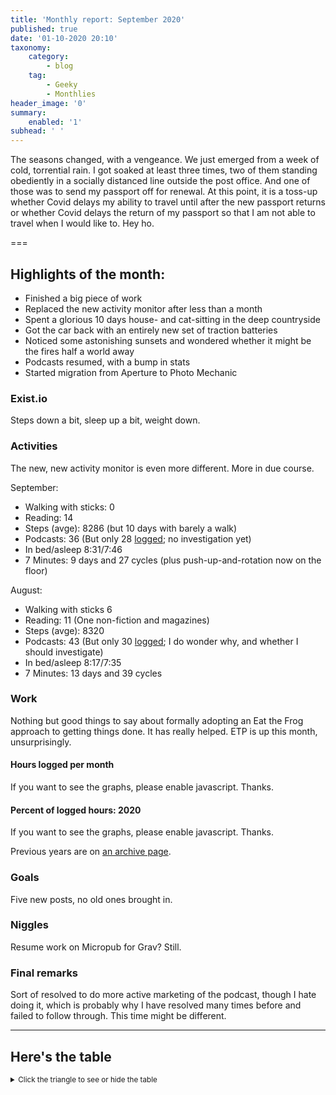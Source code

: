```yaml
---
title: 'Monthly report: September 2020'
published: true
date: '01-10-2020 20:10'
taxonomy:
    category:
        - blog
    tag:
        - Geeky
        - Monthlies
header_image: '0'
summary:
    enabled: '1'
subhead: ' '
---
```


The seasons changed, with a vengeance. We just emerged from a week of cold, torrential rain. I got soaked at least three times, two of them standing obediently in a socially distanced line outside the post office. And one of those was to send my passport off for renewal. At this point, it is a toss-up whether Covid delays my ability to travel until after the new passport returns or whether Covid delays the return of my passport so that I am not able to travel when I would like to. Hey ho.

===

## Highlights of the month:

- Finished a big piece of work
- Replaced the new activity monitor after less than a month
- Spent a glorious 10 days house- and cat-sitting in the deep countryside
- Got the car back with an entirely new set of traction batteries
- Noticed some astonishing sunsets and wondered whether it might be the fires half a world away
- Podcasts resumed, with a bump in stats
- Started migration from Aperture to Photo Mechanic

### Exist.io

Steps down a bit, sleep up a bit, weight down.

### Activities

The new, new activity monitor is even more different. More in due course.

September: 
* Walking with sticks: 0
* Reading: 14 
* Steps (avge): 8286 (but 10 days with barely a walk)
* Podcasts: 36 (But only 28 [logged](https://www.jeremycherfas.net/stream/); no investigation yet)
* In bed/asleep 8:31/7:46
* 7 Minutes: 9 days and 27 cycles (plus push-up-and-rotation now on the floor)

August: 
* Walking with sticks 6
* Reading: 11 (One non-fiction and magazines)
* Steps (avge): 8320
* Podcasts: 43 (But only 30 [logged](https://www.jeremycherfas.net/stream/); I do wonder why, and whether I should investigate)
* In bed/asleep 8:17/7:35
* 7 Minutes: 13 days and 39 cycles


### Work

Nothing but good things to say about formally adopting an Eat the Frog approach to getting things done. It has really helped. ETP is up this month, unsurprisingly.

#### Hours logged per month
<noscript>
    <style type="text/css">
        .ct-minor-seventh {display:none;}
    </style>
    <div class="notices blue">
<p>If you want to see the graphs, please enable javascript. Thanks.</p>
    </div>
</noscript>
<div class="ct-chart ct-minor-seventh">
<ul style="list-style-type: none; padding-left:2.4rem;">
<li><span style="color:red;">2020</span></li><li><span style="color:green;">2019</span></li><li><span style="color:blue;">2018</span></li></ul>
</div>

#### Percent of logged hours: 2020
<noscript>
    <style type="text/css">
        .ct-minor-seventh {display:none;}
    </style>
    <div class="notices blue">
<p>If you want to see the graphs, please enable javascript. Thanks.</p>
    </div>
</noscript>
<div class="ct-chart-2 ct-minor-seventh">
<ul style="list-style-type: none; padding-left:2.4rem;">
<li><span style="color:blue;">Admin</span></li><li><span style="color:green;">Eat This Podcast</span></li></ul>
</div> 

Previous years are on [an archive page](https://jeremycherfas.net/blog/working-life).

### Goals

Five new posts, no old ones brought in.

### Niggles

Resume work on Micropub for Grav? Still.

### Final remarks

Sort of resolved to do more active marketing of the podcast, though I hate doing it, which is probably why I have resolved many times before and failed to follow through. This time might be different.

<script>
var data = {
series: [
		{ name: 'Hours logged 2018', data: [0,0,152,159, 151,96,68,185,131,100,0,0] },
		{ name: 'Hours logged 2019', data: [95,121,158,128,145,75,58,110,128,96.5,154.1,96.1] },
		{ name: 'Hours logged 2020', data: [89.25,129,164.1,175,170,171,83.33,138.5,115.9,,,] }
		]
};

var options = {
	axisY: {
		type: Chartist.FixedScalesAxis,
		high: 200,
		low: 0,
		divisor: 8
	},
	axisX: {
		type: Chartist.StepAxis,
		ticks: ['Jan','Feb','Mar','Apr','May','Jun','Jul','Aug','Sep','Oct','Nov','Dec'],
		stretch: false
	},
}

new Chartist.Bar('.ct-chart', data, options);


new Chartist.Bar('.ct-chart-2', {
  labels: ['Jan','Feb','Mar','Apr','May','Jun','Jul','Aug','Sep','Oct','Nov','Dec'],
  series: [
    [48,45,38,36,40,26,44,45,42,,,],
    [19,17,27,18,22,19,12,15,24,,,]
  ]
}, 
{
  stackBars: true,
	axisY: {
		type: Chartist.FixedScalesAxis,
		high: 100,
		low: 0,
		ticks: [20, 40, 60, 80]
	},

}).on('draw', function(data) {
  if(data.type === 'bar') {
    data.element.attr({
      style: 'stroke-width: 30px'
    });
  }
});

</script>

----

## Here's the table
<details>
<summary style="font-size: smaller;">Click the triangle to see or hide the table</summary>
<table class="worktable">
<thead>
<tr>
<th style="text-align: right;" class="bigrow">Month</th>
<th style="text-align: center;" class="bigrow">Total</th>
<th style="text-align: center;" class="smallrow">Daily</th>
<th style="text-align: center;"class="smallrow">Admin %</th>
<th style="text-align: center;"class="smallrow">ETP %</th>
<th style="text-align: center;"class="smallrow">Other %</th>
</tr>
</thead>
<tbody>
<tr>
<td style="text-align: right;">09</td>
<td style="text-align: center;">115.9</td>
<td style="text-align: center;">4.6</td>
<td style="text-align: center;">42</td>
<td style="text-align: center;">24</td>
<td style="text-align: center;">34</td>
</tr>
<tr>
<td style="text-align: right;">08</td>
<td style="text-align: center;">138.5</td>
<td style="text-align: center;">5.33</td>
<td style="text-align: center;">45</td>
<td style="text-align: center;">15</td>
<td style="text-align: center;">40</td>
</tr>
<tr>
<td style="text-align: right;">07</td>
<td style="text-align: center;">83.33</td>
<td style="text-align: center;">4.17</td>
<td style="text-align: center;">44</td>
<td style="text-align: center;">12</td>
<td style="text-align: center;">44</td>
</tr>
<tr>
<td style="text-align: right;">06</td>
<td style="text-align: center;">171</td>
<td style="text-align: center;">5.70</td>
<td style="text-align: center;">26</td>
<td style="text-align: center;">19</td>
<td style="text-align: center;">55</td>
</tr>
<tr>
<td style="text-align: right;">05</td>
<td style="text-align: center;">170</td>
<td style="text-align: center;">5.67</td>
<td style="text-align: center;">40</td>
<td style="text-align: center;">22</td>
<td style="text-align: center;">38</td>
</tr>
<tr>
<td style="text-align: right;">04</td>
<td style="text-align: center;">175</td>
<td style="text-align: center;">6.03</td>
<td style="text-align: center;">36</td>
<td style="text-align: center;">18</td>
<td style="text-align: center;">46</td>
</tr>
<tr>
<td style="text-align: right;">03</td>
<td style="text-align: center;">164</td>
<td style="text-align: center;">7.50</td>
<td style="text-align: center;">38</td>
<td style="text-align: center;">27</td>
<td style="text-align: center;">35</td>
</tr>
<tr>
<td style="text-align: right;">02</td>
<td style="text-align: center;">129.0</td>
<td style="text-align: center;">6.50</td>
<td style="text-align: center;">45</td>
<td style="text-align: center;">17</td>
<td style="text-align: center;">38</td>
</tr>
<tr>
<td style="text-align: right;">2020-01</td>
<td style="text-align: center;">89.25</td>
<td style="text-align: center;">5.25</td>
<td style="text-align: center;">48</td>
<td style="text-align: center;">19</td>
<td style="text-align: center;">43</td>
</tr>
</tbody>
</table>
</details>

